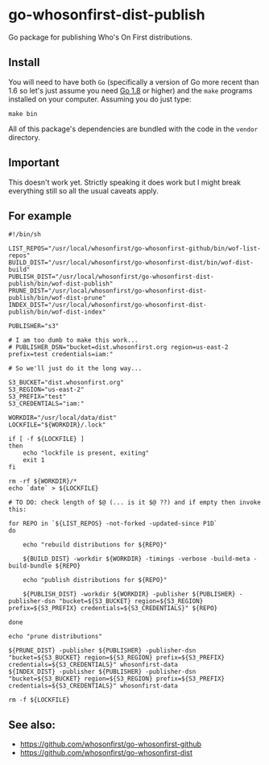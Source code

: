 # go-whosonfirst-dist-publish

Go package for publishing Who's On First distributions.

## Install

You will need to have both `Go` (specifically a version of Go more recent than 1.6 so let's just assume you need [Go 1.8](https://golang.org/dl/) or higher) and the `make` programs installed on your computer. Assuming you do just type:

```
make bin
```

All of this package's dependencies are bundled with the code in the `vendor` directory.

## Important

This doesn't work yet. Strictly speaking it does work but I might break everything still so all the usual caveats apply.

## For example

```
#!/bin/sh

LIST_REPOS="/usr/local/whosonfirst/go-whosonfirst-github/bin/wof-list-repos"
BUILD_DIST="/usr/local/whosonfirst/go-whosonfirst-dist/bin/wof-dist-build"
PUBLISH_DIST="/usr/local/whosonfirst/go-whosonfirst-dist-publish/bin/wof-dist-publish"
PRUNE_DIST="/usr/local/whosonfirst/go-whosonfirst-dist-publish/bin/wof-dist-prune"
INDEX_DIST="/usr/local/whosonfirst/go-whosonfirst-dist-publish/bin/wof-dist-index"

PUBLISHER="s3"

# I am too dumb to make this work...
# PUBLISHER_DSN="bucket=dist.whosonfirst.org region=us-east-2 prefix=test credentials=iam:"

# So we'll just do it the long way...

S3_BUCKET="dist.whosonfirst.org"
S3_REGION="us-east-2"
S3_PREFIX="test"
S3_CREDENTIALS="iam:"

WORKDIR="/usr/local/data/dist"
LOCKFILE="${WORKDIR}/.lock"

if [ -f ${LOCKFILE} ]
then
    echo "lockfile is present, exiting"
    exit 1
fi

rm -rf ${WORKDIR}/*
echo `date` > ${LOCKFILE}
   
# TO DO: check length of $@ (... is it $@ ??) and if empty then invoke this:

for REPO in `${LIST_REPOS} -not-forked -updated-since P1D`
do
    
    echo "rebuild distributions for ${REPO}"
    
    ${BUILD_DIST} -workdir ${WORKDIR} -timings -verbose -build-meta -build-bundle ${REPO}

    echo "publish distributions for ${REPO}"
    
    ${PUBLISH_DIST} -workdir ${WORKDIR} -publisher ${PUBLISHER} -publisher-dsn "bucket=${S3_BUCKET} region=${S3_REGION} prefix=${S3_PREFIX} credentials=${S3_CREDENTIALS}" ${REPO}

done

echo "prune distributions"

${PRUNE_DIST} -publisher ${PUBLISHER} -publisher-dsn "bucket=${S3_BUCKET} region=${S3_REGION} prefix=${S3_PREFIX} credentials=${S3_CREDENTIALS}" whosonfirst-data
${INDEX_DIST} -publisher ${PUBLISHER} -publisher-dsn "bucket=${S3_BUCKET} region=${S3_REGION} prefix=${S3_PREFIX} credentials=${S3_CREDENTIALS}" whosonfirst-data

rm -f ${LOCKFILE}
```

## See also:

* https://github.com/whosonfirst/go-whosonfirst-github
* https://github.com/whosonfirst/go-whosonfirst-dist